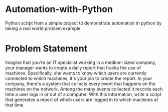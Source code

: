 # Automation-with-Python
Python script from a simple project to demonstrate automation in python by taking a real world problem example
# Problem Statement
Imagine that you're an IT specialist working in a medium-sized company, your manager wants to create a daily report that tracks the use of machines. Specifically, she wants to know which users are currently connected to which machines, it's your job to create the report. In your company, there's a system that collects every event that happens on the machines on the network. Among the many events collected it records each time a user logs in or out of a computer. With this information, write a script that generates a report of which users are logged in to which machines at that time.
